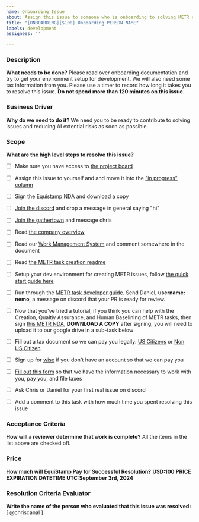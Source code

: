 ```yaml
---
name: Onboarding Issue
about: Assign this issue to someone who is onboarding to solving METR related issues
title: "[ONBOARDING][$100] Onboarding PERSON NAME"
labels: development
assignees: ''

---
```


### Description
**What needs to be done?**
Please read over onboarding documentation and try to get your environment setup for development. We will also need some tax information from you. Please use a timer to record how long it takes you to resolve this issue. **Do not spend more than 120 minutes on this issue**.

### Business Driver
**Why do we need to do it?**
We need you to be ready to contribute to solving issues and reducing AI extential risks as soon as possible. 

### Scope
**What are the high level steps to resolve this issue?**

- [ ] Make sure you have access to [the project board](https://github.com/orgs/EquiStamp/projects/2/views/1)
- [ ] Assign this issue to yourself and and move it into the ["in progress" column](https://github.com/orgs/EquiStamp/projects/2/views/1)
- [ ] Sign the [Equistamp NDA](https://docs.google.com/document/d/1bFUIec9ebCQrKcVA_ND63EkOGXkxs0WpMXtmLh37tlE/edit?usp=sharing) and download a copy
- [ ] [Join the discord](https://discord.gg/rsuQwNExN6) and drop a message in general saying "hi"
- [ ] [Join the gathertown](https://app.gather.town/invite?token=DxjcZNCCQfOG6evySJnT) and message chris
- [ ] Read [the company overview](https://docs.google.com/document/d/1VfcDKKt0lT80ydFtb1H7XR5yIvEAH7lfCSvgIqsq1YU/edit?usp=sharing)
- [ ] Read our [Work Management System](https://docs.google.com/document/d/1B4LoCa8C36Bdb7VRXDZmOCret4iFxmULSQE3NCPqaPk/edit) and comment somewhere in the document
- [ ] Read [the METR task creation readme](https://github.com/EquiStamp/metr-tasks/blob/main/README.md)
- [ ] Setup your dev environment for creating METR issues, follow [the quick start guide here](https://github.com/EquiStamp/metr-task-template/blob/main/docs/quickstart.md)
- [ ] Run through the [METR task developer guide](https://github.com/EquiStamp/metr-task-template/blob/main/DEVELOPER_GUIDE.md). Send Daniel, **username: nemo**, a message on discord that your PR is ready for review.
- [ ] Now that you've tried a tutorial, if you think you can help with the Creation, Qualtiy Assurance, and Human Baselining of METR tasks, then sign [this METR NDA](https://tinyurl.com/metr-nda-form), **DOWNLOAD A COPY** after signing, you will need to upload it to our google drive in a sub-task below
- [ ] Fill out a tax document so we can pay you legally: [US Citizens](https://www.irs.gov/pub/irs-pdf/fw9.pdf) or [Non US Citizen](https://www.irs.gov/pub/irs-pdf/fw8ben.pdf)
- [ ] Sign up for [wise]( https://wise.com/invite/dtsc/christopherwilliamc18) if you don't have an account so that we can pay you
- [ ] [Fill out this form](https://forms.gle/5629CGvwFzYJSMo18) so that we have the information necessary to work with you, pay you, and file taxes
- [ ] Ask Chris or Daniel for your first real issue on discord
- [ ] Add a comment to this task with how much time you spent resolving this issue


### Acceptance Criteria
**How will a reviewer determine that work is complete?**
All the items in the list above are checked off.

### Price
**How much will EquiStamp Pay for Successful Resolution?**
**USD:100**
**PRICE EXPIRATION DATETIME UTC:September 3rd, 2024**

### Resolution Criteria Evaluator
**Write the name of the person who evaluated that this issue was resolved:**
[ @chriscanal ]
